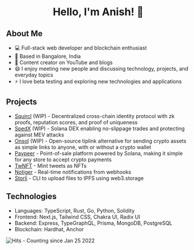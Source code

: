 <h1 align="center">Hello, I'm Anish! 👋</h1>

## About Me
- 💻 Full-stack web developer and blockchain enthusiast
- 📍 Based in Bangalore, India
- 📄 Content creator on YouTube and blogs
- 😄 I enjoy meeting new people and discussing technology, projects, and everyday topics
- ⚡️ I love beta testing and exploring new technologies and applications

## Projects
- [Squircl](https://squircl.app) (WIP) - Decentralized cross-chain identity protocol with zk proofs, reputation scores, and proof of uniqueness
- [SpedX](https://spedx.exchange) (WIP) - Solana DEX enabling no-slippage trades and protecting against MEV attacks
- [Onsol](https://onsol.vercel.app) (WIP) - Open-source tiplink alternative for sending crypto assets as simple links to anyone, with or without a crypto wallet
- [Paypeer](https://paypeer.xyz) - Point-of-sale platform powered by Solana, making it simple for any store to accept crypto payments
- [TwNFT](https://github.com/AnishDe12020/twnft) - Mint tweets as NFTs
- [Notiger](https://github.com/AnishDe12020/notiger) - Real-time notifications from webhooks
- [Storli](https://github.com/AnishDe12020/storli) - CLI to upload files to IPFS using web3.storage

## Technologies
- Languages: TypeScript, Rust, Go, Python, Solidity
- Frontend: Next.js, Tailwind CSS, Chakra UI, Radix UI
- Backend: Express, TypeGraphQL, Prisma, MongoDB, PostgreSQL
- Blockchain: Hardhat, Anchor

![Hits - Counting since Jan 25 2022](https://hits-app.vercel.app/hits?url=https%3A%2F%2Fgithub.com%2FAnishDe12020)
